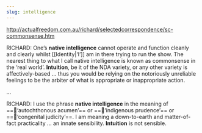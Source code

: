 ```yaml
---
slug: intelligence
---
```


http://actualfreedom.com.au/richard/selectedcorrespondence/sc-commonsense.htm

RICHARD: One’s **native intelligence** cannot operate and function cleanly and clearly whilst [[Identity|‘I’]] am in there trying to run the show. The nearest thing to what I call native intelligence is known as commonsense in the ‘real world’. **Intuition**, be it of the NDA variety, or any other variety is affectively-based ... thus you would be relying on the notoriously unreliable feelings to be the arbiter of what is appropriate or inappropriate action.

...

RICHARD: I use the phrase **native intelligence** in the meaning of ==:diamond_shape_with_a_dot_inside:‘autochthonous acumen’== or ==:diamond_shape_with_a_dot_inside:‘indigenous prudence’== or ==:diamond_shape_with_a_dot_inside:‘congenital judicity’==. I am meaning a down-to-earth and matter-of-fact practicality ... an innate sensibility. **Intuition** is not sensible.